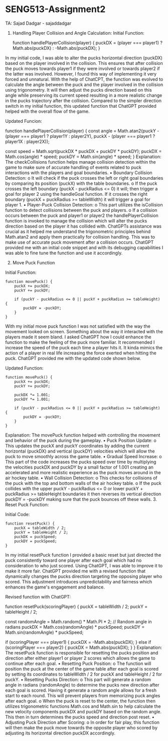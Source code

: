 # SENG513-Assignment2

TA: Sajad Dadgar - sajaddadgar

1. Handling Player Collision and Angle Calculation:
Initial Function:

    function handlePlayerCollision(player) {
        puckDX = (player === player1) ? Math.abs(puckDX) : -Math.abs(puckDX);
    }

In my initial code, I was able to alter the pucks horizontal direction (puckDX) based on the player involved in the collision. This ensures that after collision the puck moves towards player1 if they were involved or towards player2 if the latter was involved. However, I found this way of implementing it very forced and unnatural. With the help of ChatCPT, the function was evolved to calculate the angle between the puck and the player involved in the collision using trigonometry. It will then adjust the pucks direction based on this angle while preserving its current speed resulting in a more realistic change in the pucks trajectory after the collision. Compared to the simpler direction switch in my initial function, this updated function that ChatGPT provided helped with the overall flow of the game. 

Updated Funcion:

function handlePlayerCollision(player) {
   const angle = Math.atan2(puckY - (player === player1 ? player1Y : player2Y), puckX - (player === player1 ? player1X : player2X));

   const speed = Math.sqrt(puckDX * puckDX + puckDY * puckDY);
   puckDX = Math.cos(angle) * speed;
   puckDY = Math.sin(angle) * speed;
}
Explanation:
The checkCollisions function helps manage collision detection within the game to make sure of accurate handling of events related to puck interactions with the players and goal boundaries.
•	Boundary Collision Detection:
	o	It will check if the puck crosses the left or right goal boundaries by comparing its position (puckX) with the table boundaries.
	o	If the puck crosses the left boundary (puckX - puckRadius <= 0) it will; then trigger a goal for player 2 using the handleGoal function. If it crosses the right boundary (puckX + puckRadius >= tableWidth) it will trigger a goal for player 1.
•	Player-Puck Collision Detection:
	o	This part utilizes the isCollision function to detect collisions between the puck and players.
	o	If a collision occurs between the puck and player1 or player2 the handlePlayerCollision function is invoked to manage the collision which will alter the pucks direction based on the player it has collided with.
ChatGPTs assistance was crucial as it helped me understand the trigonometric principles behind Math.atan2 and apply them practically for collision handling. This was to make use of accurate puck movement after a collision occurs. ChatGPT provided me with an initial code snippet and with its debugging capabilities I was able to fine tune the function and use it accordingly. 

2. Move Puck Function 

Initial Function: 

    function movePuck() {
        puckX += puckDX;
        puckY += puckDY;

        if (puckY - puckRadius <= 0 || puckY + puckRadius >= tableHeight) {
            puckDY = -puckDY;
        }
    }

With my initial move puck function I was not satisfied with the way the movement looked on screen. Something about the way it interacted with the players made it seem bland. I asked ChatGPT how I could enhance the function to make the feeling of the puck more familiar. It recommended I increase the speed of the puck each time a player hits it. It kinda mimics the action of a player in real life increasing the force exerted when hitting the puck. ChatGPT provided me with the updated code shown below. 

Updated Function:

    function movePuck() {
        puckX += puckDX;
        puckY += puckDY;

        puckDX *= 1.001;
        puckDY *= 1.001;

        if (puckY - puckRadius <= 0 || puckY + puckRadius >= tableHeight) {
            puckDY = -puckDY;
        }
    }

Explanation:
The movePuck function helped with controlling the movement and behavior of the puck during the gameplay.
•	Puck Position Update:
	o	This updates the puckX and puckY coordinates by adding the current horizontal (puckDX) and vertical (puckDY) velocities which will allow the puck to move smoothly across the game table.
•	Gradual Speed Increase:
	o	This part  of the code increases the pucks speed over time by multiplying the velocities puckDX and puckDY by a small factor of 1.001 creating an accelerated and more realistic experience as the puck moves around in the air hockey table.
•	Wall Collision Detection:
	o	This checks for collisions of the puck with the top and bottom walls of the air hockey table.
	o	If the puck collides with the upper puckY - puckRadius <= 0 or lower puckY + puckRadius >= tableHeight boundaries it then reverses its vertical direction puckDY = -puckDY making sure that the puck bounces off these walls.
3. Reset Puck Function:

Initial Code:


    function resetPuck() {
        puckX = tableWidth / 2;
        puckY = tableHeight / 2;
        puckDX = puckSpeed;
        puckDY = puckSpeed;
    }

In my initial resetPuck function I provided a basic reset but just directed the puck consistently toward one player after each goal which had no consideration to who just scored. Using ChatGPT, I was able to improve it to make it more fair. ChatGPT provided me with a revised function that dynamically changes the pucks direction targeting the opposing player who scored. This adjustment introduces unpredictability and fairness which enhances the game's engagement and balance.

Revised function with ChatGPT:

function resetPuck(scoringPlayer) {
   puckX = tableWidth / 2;
   puckY = tableHeight / 2;
  
   const randomAngle = Math.random() * Math.PI * 2; // Random angle in radians
   puckDX = Math.cos(randomAngle) * puckSpeed;
   puckDY = Math.sin(randomAngle) * puckSpeed;
  
   if (scoringPlayer === player1) {
       puckDX = -Math.abs(puckDX);
   } else if (scoringPlayer === player2) {
       puckDX = Math.abs(puckDX);
   }
}
Explanation:
The resetPuck function is responsible for resetting the pucks position and direction after either player1 or player 2 scores which allows the game to continue after each goal.
•	Resetting Puck Position:
	o	The function will position the puck at the center of the game table after each goal is scored by setting its coordinates to tableWidth / 2 for puckX and tableHeight / 2 for puckY.
•	Resetting Pucks Direction:
	o	This part will generate a random angle in radians (randomAngle) to determine the pucks new direction after each goal is scored. Having it generate a random angle allows for a fresh start to each round. This will prevent players from memorizing puck angles after each goal.
	o	When the puck is reset to the center, the function then utilizes trigonometric functions Math.cos and Math.sin to help calculate the new velocity components puckDX and puckDY based on the random angle. This then in turn determines the pucks speed and direction post reset.
•	Adjusting Puck Direction after Scoring:
	o	In order for fair play, this function will then make the puck move towards the opposite player who scored by adjusting its horizontal direction puckDX accordingly.



